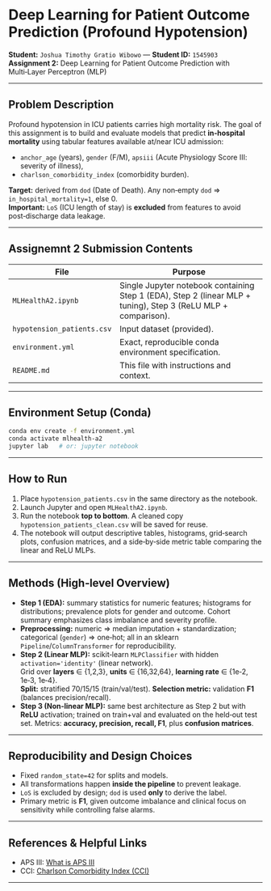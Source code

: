# Deep Learning for Patient Outcome Prediction (Profound Hypotension)

**Student:** `Joshua Timothy Gratio Wibowo` — **Student ID:** `1545903`  
**Assignment 2:** Deep Learning for Patient Outcome Prediction with Multi‑Layer Perceptron (MLP)

---

## Problem Description

Profound hypotension in ICU patients carries high mortality risk. The goal of this assignment is to build
and evaluate models that predict **in‑hospital mortality** using tabular features available at/near ICU
admission:

- `anchor_age` (years), `gender` (F/M), `apsiii` (Acute Physiology Score III: severity of illness),
- `charlson_comorbidity_index` (comorbidity burden).

**Target:** derived from `dod` (Date of Death). Any non‑empty `dod` ⇒ `in_hospital_mortality=1`, else 0.  
**Important:** `LoS` (ICU length of stay) is **excluded** from features to avoid post‑discharge data leakage.

---

## Assignemnt 2 Submission Contents

| File | Purpose |
|---|---|
| `MLHealthA2.ipynb` | Single Jupyter notebook containing Step 1 (EDA), Step 2 (linear MLP + tuning), Step 3 (ReLU MLP + comparison). |
| `hypotension_patients.csv` | Input dataset (provided). |
| `environment.yml` | Exact, reproducible conda environment specification. |
| `README.md` | This file with instructions and context. |

---

## Environment Setup (Conda)

```bash
conda env create -f environment.yml
conda activate mlhealth-a2
jupyter lab   # or: jupyter notebook
```

---

## How to Run

1. Place `hypotension_patients.csv` in the same directory as the notebook.  
2. Launch Jupyter and open `MLHealthA2.ipynb`.  
3. Run the notebook **top to bottom**. A cleaned copy `hypotension_patients_clean.csv` will be saved for reuse.  
4. The notebook will output descriptive tables, histograms, grid‑search plots, confusion matrices, and a
   side‑by‑side metric table comparing the linear and ReLU MLPs.

---

## Methods (High‑level Overview)

- **Step 1 (EDA):** summary statistics for numeric features; histograms for distributions; prevalence plots
  for gender and outcome. Cohort summary emphasizes class imbalance and severity profile.  
- **Preprocessing:** numeric ⇒ median imputation + standardization; categorical (`gender`) ⇒ one‑hot; all in an
  sklearn `Pipeline`/`ColumnTransformer` for reproducibility.  
- **Step 2 (Linear MLP):** scikit‑learn `MLPClassifier` with hidden `activation='identity'` (linear network).  
  Grid over **layers** ∈ {1,2,3}, **units** ∈ {16,32,64}, **learning rate** ∈ {1e‑2, 1e‑3, 1e‑4}.  
  **Split:** stratified 70/15/15 (train/val/test). **Selection metric:** validation **F1** (balances precision/recall).  
- **Step 3 (Non‑linear MLP):** same best architecture as Step 2 but with **ReLU** activation; trained on train+val and
  evaluated on the held‑out test set. Metrics: **accuracy, precision, recall, F1**, plus **confusion matrices**.

---

## Reproducibility and Design Choices

- Fixed `random_state=42` for splits and models.  
- All transformations happen **inside the pipeline** to prevent leakage.  
- `LoS` is excluded by design; `dod` is used **only** to derive the label.  
- Primary metric is **F1**, given outcome imbalance and clinical focus on sensitivity while controlling false alarms.

---

## References & Helpful Links

- APS III: [What is APS III](https://en.wikipedia.org/wiki/Autoimmune_polyendocrine_syndrome_type_3)
- CCI: [Charlson Comorbidity Index (CCI)](https://en.wikipedia.org/wiki/Charlson_Comorbidity_Index)

---
